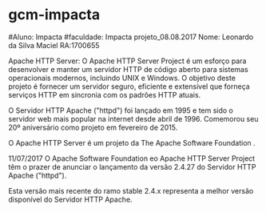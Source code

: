 # gcm-impacta
#Aluno: Impacta
#faculdade: Impacta
projeto_08.08.2017
Nome: Leonardo da Silva Maciel
RA:1700655

Apache HTTP Server:
O Apache HTTP Server Project é um esforço para desenvolver e manter um servidor HTTP de código aberto para sistemas operacionais modernos, incluindo UNIX e Windows. O objetivo deste projeto é fornecer um servidor seguro, eficiente e extensível que forneça serviços HTTP em sincronia com os padrões HTTP atuais.

O Servidor HTTP Apache ("httpd") foi lançado em 1995 e tem sido o servidor web mais popular na internet desde abril de 1996. Comemorou seu 20º aniversário como projeto em fevereiro de 2015.

O Apache HTTP Server é um projeto da The Apache Software Foundation .

11/07/2017
O Apache Software Foundation eo Apache HTTP Server Project têm o prazer de anunciar o lançamento da versão 2.4.27 do Servidor HTTP Apache ("httpd").

Esta versão mais recente do ramo stable 2.4.x representa a melhor versão disponível do Servidor HTTP Apache.
